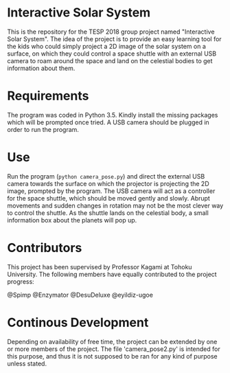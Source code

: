 # Interactive Solar System
This is the repository for the TESP 2018 group project named "Interactive Solar System". The idea of the project is to provide an easy learning tool for the kids who could simply project a 2D image of the solar system on a surface, on which they could control a space shuttle with an external USB camera to roam around the space and land on the celestial bodies to get information about them. 

# Requirements
The program was coded in Python 3.5. Kindly install the missing packages which will be prompted once tried. A USB camera should be plugged in order to run the program. 

# Use
Run the program (`python camera_pose.py`) and direct the external USB camera towards the surface on which the projector is projecting the 2D image, prompted by the program. The USB camera will act as a controller for the space shuttle, which should be moved gently and slowly. Abrupt movements and sudden changes in rotation may not be the most clever way to control the shuttle. As the shuttle lands on the celestial body, a small information box about the planets will pop up.

# Contributors
This project has been supervised by Professor Kagami at Tohoku University. The following members have equally contributed to the project progress:

@Spimp
@Enzymator
@DesuDeluxe
@eyildiz-ugoe

# Continous Development
Depending on availability of free time, the project can be extended by one or more members of the project. The file 'camera_pose2.py' is intended for this purpose, and thus it is not supposed to be ran for any kind of purpose unless stated.
